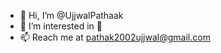 - 👋 Hi, I’m @UjjwalPathaak
- 👀 I’m interested in :shrug:
- 📫 Reach me at pathak2002ujjwal@gmail.com

<!---
UjjwalPathaak/UjjwalPathaak is a ✨ special ✨ repository because its `README.md` (this file) appears on your GitHub profile.
You can click the Preview link to take a look at your changes.
--->
